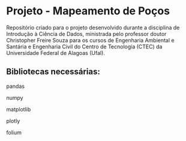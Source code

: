 # Projeto - Mapeamento de Poços

Repositório criado para o projeto desenvolvido durante a disciplina de Introdução à Ciência de Dados, ministrada pelo professor doutor Christopher Freire Souza para os cursos de Engenharia Ambiental e Santária e Engenharia Civil do Centro de Tecnologia (CTEC) da Universidade Federal de Alagoas (Ufal).

## Bibliotecas necessárias:
<p>pandas</p>
<p>numpy</p>
<p>matplotlib</p>
<p>plotly</p>
<p>folium</p>
